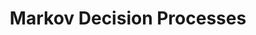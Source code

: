---
title: "Markov Decision Processes"
linktitle: "Markov Decision Processes"
toc: true
type: docs
draft: false
menu:
  mlis_rl:
    parent: Policy gradients and deep RL
    weight: 10

# Prev/next pager order (if `docs_section_pager` enabled in `params.toml`)
weight: 10
---